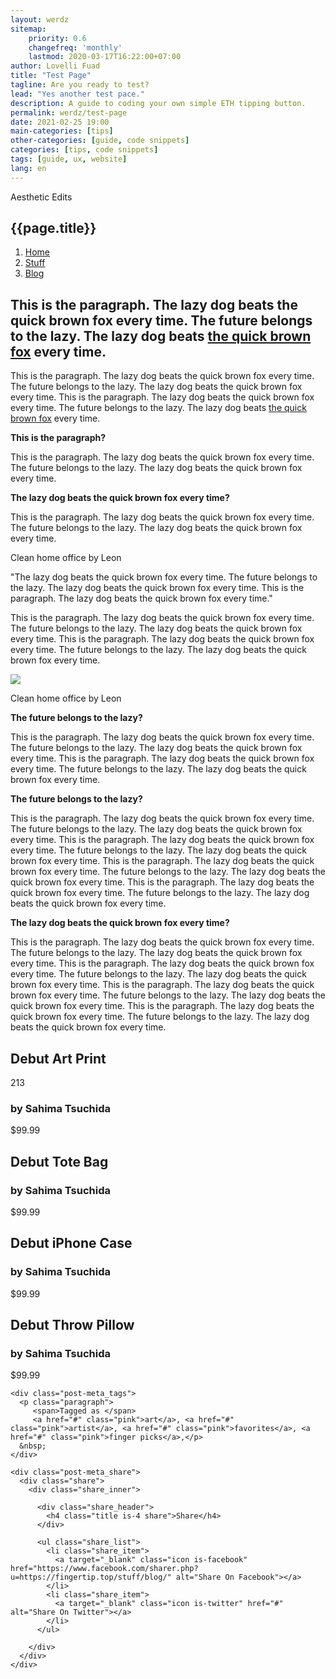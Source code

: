 ```yaml
---
layout: werdz
sitemap:
    priority: 0.6
    changefreq: 'monthly'
    lastmod: 2020-03-17T16:22:00+07:00
author: Lovelli Fuad
title: "Test Page"
tagline: Are you ready to test?
lead: "Yes another test pace."
description: A guide to coding your own simple ETH tipping button.
permalink: werdz/test-page
date: 2021-02-25 19:00
main-categories: [tips]
other-categories: [guide, code snippets]
categories: [tips, code snippets]
tags: [guide, ux, website]
lang: en
---
```

<section class="py-0">
	<div class="container-fluid">
		<div class="banner is-faded mb-0">
	<div class="banner_top text-center">
		<span class="title is-cat">Aesthetic Edits</span>
        </div>
	<div class="banner_middle">
    	<h2 class="title is-1 text-white mx-0">{{page.title}}</h2>
  	</div>
	<div class="banner_background" style="background-image: url('https://i.postimg.cc/vZb7zG0C/monalisa-4893660.jpg');"></div>	
		</div>
	</div>
</section>
<section class="py-0">
<div class="container">
<nav aria-label="breadcrumb">
  <ol class="breadcrumb title is-cat">
    <li class="breadcrumb-item"><a href="/" class="bread">Home</a></li>
    <li class="breadcrumb-item"><a href="/stuff" class="bread">Stuff</a></li>
    <li class="breadcrumb-item active" aria-current="page"><a href="/stuff/blog" class="bread">Blog</a></li>
  </ol>
</nav>
</div>
</section>
<section>
<main class="layout_body" role="document">
<article class="post is-single">

<div class="block_outer">
<div class="block is-paragraph"><div class="block_inner"><div class="block_content"><h2 class="pb-5">This is the paragraph. The lazy dog beats the quick brown fox every time. The future belongs to the lazy. The lazy dog beats <a href="#brownfox" class="call-to-action" rel="noopener" target="_blank">the quick brown fox</a> every time.</h2>
<p class="pb-5">This is the paragraph. The lazy dog beats the quick brown fox every time. The future belongs to the lazy. The lazy dog beats the quick brown fox every time. This is the paragraph. The lazy dog beats the quick brown fox every time. The future belongs to the lazy. The lazy dog beats <a href="#brownfox" class="call-to-action" rel="noopener" target="_blank">the quick brown fox</a> every time.</p>

<p class="pb-3"><strong>This is the paragraph?</strong></p>
<p class="pb-3">This is the paragraph. The lazy dog beats the quick brown fox every time. The future belongs to the lazy. The lazy dog beats the quick brown fox every time.</p>
<p class="pb-3"><strong>The lazy dog beats the quick brown fox every time?</strong></p>
<p class="pb-3">This is the paragraph. The lazy dog beats the quick brown fox every time. The future belongs to the lazy. The lazy dog beats the quick brown fox every time.</p>
</div></div></div>
	
<div class="block is-dyptic"><div class="block_inner"><div class="block_content"><div class="dyptic is-offset">
  <div class="dyptic_left">
    <div class="dyptic_media">      <div class="dyptic_image" style="background-image:url('https://i.postimg.cc/DZDWcT5G/leon-seibert-Whgt84a2f-SQ-unsplash.jpg')"></div>
    </div>      </div>
  <div class="dyptic_right">
	<div class="dyptic_caption">
      <p class="caption">Clean home office by Leon</p>
    </div>
        <div class="dyptic_media">      <div class="dyptic_image" style="background-image:url('https://i.postimg.cc/DZDWcT5G/leon-seibert-Whgt84a2f-SQ-unsplash.jpg')"></div>
    </div>  </div>
</div>
</div></div></div>		
	
<div class="container-md">
<p class="w3-xxxlarge">"The lazy dog beats the quick brown fox every time. The future belongs to the lazy. The lazy dog beats the quick brown fox every time.
This is the paragraph. The lazy dog beats the quick brown fox every time."</p>
</div>	
<div class="block-is-quote py-5"><div class="block_inner"><div class="block_content"><p class="w3-xxlarge">This is the paragraph. The lazy dog beats the quick brown fox every time. The future belongs to the lazy. The lazy dog beats the quick brown fox every time.
This is the paragraph. The lazy dog beats the quick brown fox every time. The future belongs to the lazy. The lazy dog beats the quick brown fox every time.</p></div></div></div>
<div class="block is-image"><div class="block_inner"><div class="block_content"><div class="image">
  <a href="#" alt="">  <img src="https://i.postimg.cc/DZDWcT5G/leon-seibert-Whgt84a2f-SQ-unsplash.jpg" border="0" class="image is-full">
  </a>    <div class="image_caption">
    <p class="caption">Clean home office by Leon</p>
  </div>
  </div>
</div></div></div>
<div class="block is-paragraph"><div class="block_inner"><div class="block_content">
<p class="pb-3"><b>The future belongs to the lazy?</b></p>
<p class="w3-xxlarge pb-3">This is the paragraph. The lazy dog beats the quick brown fox every time. The future belongs to the lazy. The lazy dog beats the quick brown fox every time.
This is the paragraph. The lazy dog beats the quick brown fox every time. The future belongs to the lazy. The lazy dog beats the quick brown fox every time.</p>
<p class="pb-3"><b>The future belongs to the lazy?</b></p>
<p class="pb-3">This is the paragraph. The lazy dog beats the quick brown fox every time. The future belongs to the lazy. The lazy dog beats the quick brown fox every time.
This is the paragraph. The lazy dog beats the quick brown fox every time. The future belongs to the lazy. The lazy dog beats the quick brown fox every time.
This is the paragraph. The lazy dog beats the quick brown fox every time. The future belongs to the lazy. The lazy dog beats the quick brown fox every time.
This is the paragraph. The lazy dog beats the quick brown fox every time. The future belongs to the lazy. The lazy dog beats the quick brown fox every time.</p>	
<p class="pb-3"><b>The lazy dog beats the quick brown fox every time?</b></p>
<p class="pb-3">This is the paragraph. The lazy dog beats the quick brown fox every time. The future belongs to the lazy. The lazy dog beats the quick brown fox every time.
This is the paragraph. The lazy dog beats the quick brown fox every time. The future belongs to the lazy. The lazy dog beats the quick brown fox every time.
This is the paragraph. The lazy dog beats the quick brown fox every time. The future belongs to the lazy. The lazy dog beats the quick brown fox every time.
This is the paragraph. The lazy dog beats the quick brown fox every time. The future belongs to the lazy. The lazy dog beats the quick brown fox every time.</p>	
</div></div></div>
<div class="block is-shop"><div class="block_inner"><div class="block_content"><div class="shop-list is-small"><div class="shop-list_inner">
<article class="product">
    <div class="product_thumbnail">
    <a target="_blank" href="#">      <div class="product_image" style="background-image:url('https://i.postimg.cc/DZDWcT5G/leon-seibert-Whgt84a2f-SQ-unsplash.jpg')"></div>
    </a>  </div>
    <div class="product_preview">
    <div class="product_header">
            <h2 class="title is-product-title">Debut Art Print</h2>
                  <span class="title is-product-likes">213</span>
          </div>
    <div class="product_body">
            <h3 class="title is-product-author">by Sahima Tsuchida</h3>
                  <span class="title is-product-price">$99.99</span>
          </div>
  </div>
</article>
<article class="product">
    <div class="product_thumbnail">
    <a target="_blank" href="#">      <div class="product_image" style="background-image:url('https://i.postimg.cc/DZDWcT5G/leon-seibert-Whgt84a2f-SQ-unsplash.jpg')"></div>
    </a>  </div>
    <div class="product_preview">
    <div class="product_header">
            <h2 class="title is-product-title">Debut Tote Bag</h2>
                </div>
    <div class="product_body">
            <h3 class="title is-product-author">by Sahima Tsuchida</h3>
                  <span class="title is-product-price">$99.99</span>
          </div>
  </div>
</article>
<article class="product">
    <div class="product_thumbnail">
    <a target="_blank" href="#">      <div class="product_image" style="background-image:url('https://i.postimg.cc/DZDWcT5G/leon-seibert-Whgt84a2f-SQ-unsplash.jpg')"></div>
    </a>  </div>
    <div class="product_preview">
    <div class="product_header">
            <h2 class="title is-product-title">Debut iPhone Case</h2>
                </div>
    <div class="product_body">
            <h3 class="title is-product-author">by Sahima Tsuchida</h3>
                  <span class="title is-product-price">$99.99</span>
          </div>
  </div>
</article>
<article class="product">
    <div class="product_thumbnail">
    <a target="_blank" href="#3">      <div class="product_image" style="background-image:url('https://i.postimg.cc/DZDWcT5G/leon-seibert-Whgt84a2f-SQ-unsplash.jpg')"></div>
    </a>  </div>
    <div class="product_preview">
    <div class="product_header">
            <h2 class="title is-product-title">Debut Throw Pillow</h2>
                </div>
    <div class="product_body">
            <h3 class="title is-product-author">by Sahima Tsuchida</h3>
                  <span class="title is-product-price">$99.99</span>
          </div>
  </div>
</article></div></div></div></div></div>
</div>
</article>
<div class="post-meta">
  <div class="post-meta_inner">

    <div class="post-meta_tags">
      <p class="paragraph">
         <span>Tagged as </span>
         <a href="#" class="pink">art</a>, <a href="#" class="pink">artist</a>, <a href="#" class="pink">favorites</a>, <a href="#" class="pink">finger picks</a>,</p>
      &nbsp;
    </div>

    <div class="post-meta_share">
      <div class="share">
        <div class="share_inner">

          <div class="share_header">
            <h4 class="title is-4 share">Share</h4>
          </div>

          <ul class="share_list">
            <li class="share_item">
              <a target="_blank" class="icon is-facebook" href="https://www.facebook.com/sharer.php?u=https://fingertip.top/stuff/blog/" alt="Share On Facebook"></a>
            </li>
            <li class="share_item">
              <a target="_blank" class="icon is-twitter" href="#" alt="Share On Twitter"></a>
            </li>
          </ul>

        </div>
      </div>
    </div>

  </div>
</div>
	
</main>
</section>
